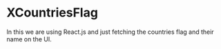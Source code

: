 # XCountriesFlag
In this we are using React.js and just fetching the countries flag and their name on the UI.

